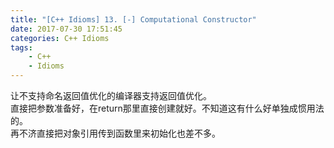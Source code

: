 ```yaml
---
title: "[C++ Idioms] 13. [-] Computational Constructor"
date: 2017-07-30 17:51:45
categories: C++ Idioms
tags:
    - C++
    - Idioms
---
```

让不支持命名返回值优化的编译器支持返回值优化。<!--more-->  
直接把参数准备好，在return那里直接创建就好。不知道这有什么好单独成惯用法的。  
再不济直接把对象引用传到函数里来初始化也差不多。  
